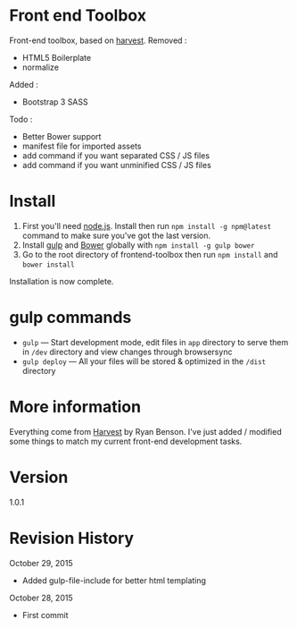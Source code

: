 Front end Toolbox
==========================

Front-end toolbox, based on [harvest](https://github.com/ryanbenson/Harvest).
Removed :
- HTML5 Boilerplate
- normalize

Added :
- Bootstrap 3 SASS

Todo :
- Better Bower support
- manifest file for imported assets
- add command if you want separated CSS / JS files
- add command if you want unminified CSS / JS files

Install
==========================
1. First you'll need [node.js](http://nodejs.org/download/). Install then run `npm install -g npm@latest` command to make sure you've got the last version.
2. Install [gulp](http://gulpjs.com) and [Bower](http://bower.io/) globally with `npm install -g gulp bower`
3. Go to the root directory of frontend-toolbox then run `npm install` and `bower install`

Installation is now complete.

gulp commands
==========================
* `gulp` — Start development mode, edit files in `app` directory to serve them in `/dev` directory and view changes through browsersync
* `gulp deploy` — All your files will be stored & optimized in the `/dist` directory

More information
==========================
Everything come from [Harvest](https://github.com/ryanbenson/Harvest) by Ryan Benson. I've just added / modified some things to match my current front-end development tasks.

Version
==========================
1.0.1


Revision History
==========================
October 29, 2015
* Added gulp-file-include for better html templating

October 28, 2015
* First commit